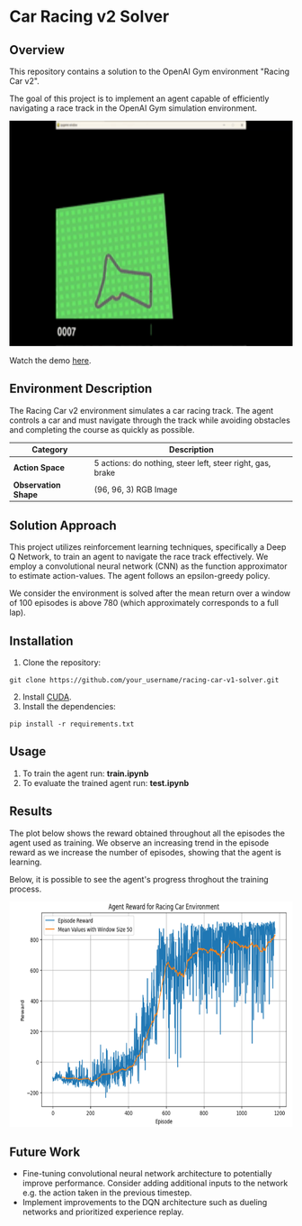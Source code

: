 # Car Racing v2 Solver


## Overview
This repository contains a solution to the OpenAI Gym environment "Racing Car v2". 

The goal of this project is to implement an agent capable of efficiently navigating a race track in the OpenAI Gym simulation environment.

<img src="https://raw.githubusercontent.com/Omar-MuGo/Deep-Reinforcement-Learning---Car-Racing/master/img/training.gif" alt="Training process" width="600" height="400" />

Watch the demo [here](https://youtu.be/C4P4RTBjbjs).

## Environment Description
The Racing Car v2 environment simulates a car racing track. The agent controls a car and must navigate through the track while avoiding obstacles and completing the course as quickly as possible.

|        Category       |               Description               |
|-----------------------|----------------------------------|
|   **Action Space**    | 5 actions: do nothing, steer left, steer right, gas, brake |
| **Observation Shape** |            (96, 96, 3) RGB Image           |


## Solution Approach
This project utilizes reinforcement learning techniques, specifically a Deep Q Network, to train an agent to navigate the race track effectively. We employ a convolutional neural network (CNN) as the function approximator to estimate action-values. The agent follows an epsilon-greedy policy.

We consider the environment is solved after the mean return over a window of 100 episodes is above 780 (which approximately corresponds to a full lap).


## Installation
1. Clone the repository:
```
git clone https://github.com/your_username/racing-car-v1-solver.git
```
2. Install [CUDA](https://docs.nvidia.com/cuda/cuda-installation-guide-microsoft-windows/index.html).
3. Install the dependencies:
```
pip install -r requirements.txt
```

## Usage
1. To train the agent run: **train.ipynb**
2. To evaluate the trained agent run: **test.ipynb**

## Results
The plot below shows the reward obtained throughout all the episodes the agent used as training. We observe an increasing trend in the episode reward as we increase the number of episodes, showing that the agent is learning.

Below, it is possible to see the agent's progress throghout the training process.

<img src="https://raw.githubusercontent.com/Omar-MuGo/Deep-Reinforcement-Learning---Car-Racing/master/img/agent_reward.png" alt="Training process" width="600" height="400" />

## Future Work
- Fine-tuning convolutional neural network architecture to potentially improve performance. Consider adding additional inputs to the network e.g. the action taken in the previous timestep.
- Implement improvements to the DQN architecture such as dueling networks and prioritized experience replay.
